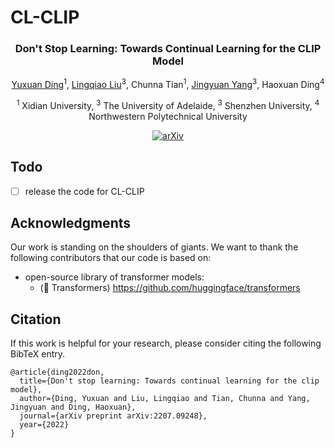 # CL-CLIP


<div align="center">
<h3>Don't Stop Learning: Towards Continual Learning for the CLIP Model</h3>

[Yuxuan Ding](https://yxding95.github.io/)<sup>1</sup>, [Lingqiao Liu](https://scholar.google.com.au/citations?user=Y2xu62UAAAAJ&hl=en&oi=ao)<sup>3</sup>, Chunna Tian<sup>1</sup>, [Jingyuan Yang](https://jingyuanyy.github.io/)<sup>3</sup>, Haoxuan Ding<sup>4</sup>

<sup>1</sup> Xidian University, <sup>3</sup> The University of Adelaide, <sup>3</sup> Shenzhen University, <sup>4</sup> Northwestern Polytechnical University

[![arXiv](https://img.shields.io/badge/arXiv-<2207.09248>-<COLOR>.svg)](https://arxiv.org/abs/2207.09248)

</div>

## Todo

- [ ] release the code for CL-CLIP

## Acknowledgments

Our work is standing on the shoulders of giants. We want to thank the following contributors that our code is based on:

- open-source library of transformer models:
  - (🤗 Transformers) https://github.com/huggingface/transformers


## Citation

If this work is helpful for your research, please consider citing the following BibTeX entry.

```
@article{ding2022don,
  title={Don't stop learning: Towards continual learning for the clip model},
  author={Ding, Yuxuan and Liu, Lingqiao and Tian, Chunna and Yang, Jingyuan and Ding, Haoxuan},
  journal={arXiv preprint arXiv:2207.09248},
  year={2022}
}
```

